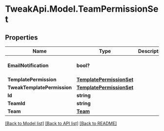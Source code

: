 # TweakApi.Model.TeamPermissionSet
## Properties

Name | Type | Description | Notes
------------ | ------------- | ------------- | -------------
**EmailNotification** | **bool?** |  | [optional] [default to true]
**TemplatePermission** | [**TemplatePermissionSet**](TemplatePermissionSet.md) |  | [optional] 
**TweakTemplatePermission** | [**TemplatePermissionSet**](TemplatePermissionSet.md) |  | [optional] 
**Id** | **string** |  | [optional] 
**TeamId** | **string** |  | [optional] 
**Team** | [**Team**](Team.md) |  | [optional] 

[[Back to Model list]](../README.md#documentation-for-models) [[Back to API list]](../README.md#documentation-for-api-endpoints) [[Back to README]](../README.md)

